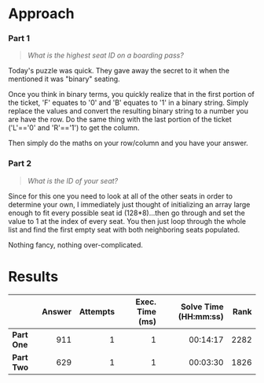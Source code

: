 # Approach
### Part 1
> _What is the highest seat ID on a boarding pass?_

Today's puzzle was quick. They gave away the secret to it when the mentioned it was "binary" seating.

Once you think in binary terms, you quickly realize that in the first portion of the ticket,
'F' equates to '0' and 'B' equates to '1' in a binary string. Simply replace the values and convert
the resulting binary string to a number you are have the row. Do the same thing with the last portion
of the ticket ('L'=='0' and 'R'=='1') to get the column.

Then simply do the maths on your row/column and you have your answer.


### Part 2
> _What is the ID of your seat?_

Since for this one you need to look at all of the other seats in order to determine your own, I immediately
just thought of initializing an array large enough to fit every possible seat id (128*8)...then go through
and set the value to 1 at the index of every seat. You then just loop through the whole list and find
the first empty seat with both neighboring seats populated.

Nothing fancy, nothing over-complicated.

# Results

|    | Answer     | Attempts  | Exec. Time (ms) | Solve Time (HH:mm:ss) | Rank |
| ------ |-----------:| ---------:| -------------------:| ----:| ----:|
| **Part One**  | 911  | 1  | 1  | 00:14:17  | 2282  |
| **Part Two**  | 629  | 1  | 1  | 00:03:30  | 1826  |
